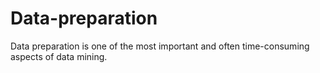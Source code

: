 # Data-preparation
Data preparation is one of the most important and often time-consuming aspects of data mining.
